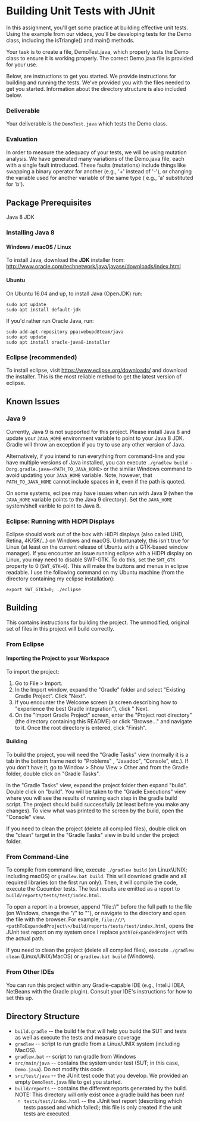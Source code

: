 Building Unit Tests with JUnit
==============================
In this assignment, you'll get some practice at building effective unit tests. Using the example from our videos, you'll
be developing tests for the Demo class, including the isTriangle() and main() methods.

Your task is to create a file, DemoTest.java, which properly tests the Demo class to ensure it is working properly. The
correct Demo.java file is provided for your use.

Below, are instructions to get you started. We provide instructions for building and running the tests. We've provided
you with the files needed to get you started. Information about the directory structure is also included below.

### Deliverable

Your deliverable is the `DemoTest.java` which tests the Demo class.

### Evaluation

In order to measure the adequacy of your tests, we will be using mutation analysis. We have generated many variations of
the Demo.java file, each with a single fault introduced. These faults (mutations) include things like swapping a binary
operator for another (e.g., '+' instead of '-'), or changing the variable used for another variable of the same type (
e.g., 'a' substituted for 'b').


Package Prerequisites
---------------------
Java 8 JDK

### Installing Java 8

#### Windows / macOS / Linux

To install Java, download the **JDK** installer from:
http://www.oracle.com/technetwork/java/javase/downloads/index.html

#### Ubuntu

On Ubuntu 16.04 and up, to install Java (OpenJDK) run:

    sudo apt update
    sudo apt install default-jdk

If you'd rather run Oracle Java, run:

    sudo add-apt-repository ppa:webupd8team/java
    sudo apt update
    sudo apt install oracle-java8-installer

### Eclipse (recommended)

To install eclipse, visit https://www.eclipse.org/downloads/ and download the installer. This is the most reliable
method to get the latest version of eclipse.


Known Issues
------------

### Java 9

Currently, Java 9 is not supported for this project. Please install Java 8 and update your `JAVA_HOME` environment
variable to point to your Java 8 JDK. Gradle will throw an exception if you try to use any other version of Java.

Alternatively, if you intend to run everything from command-line and you have multiple versions of Java installed, you
can execute `./gradlew build -Dorg.gradle.java=<PATH_TO_JAVA_HOME>` or the similar Windows command to avoid updating
your `JAVA_HOME` variable. Note, however, that `PATH_TO_JAVA_HOME` cannot include spaces in it, even if the path is
quoted.

On some systems, eclipse may have issues when run with Java 9 (when the `JAVA_HOME` variable points to the Java 9
directory). Set the `JAVA_HOME` system/shell varible to point to Java 8.

### Eclipse: Running with HiDPI Displays

Eclipse should work out of the box with HiDPI displays (also called UHD, Retina, 4K/5K/...) on Windows and macOS.
Unfortunately, this isn't true for Linux (at least on the current release of Ubuntu with a GTK-based window manager). If
you encounter an issue running eclipse with a HiDPI display on Linux, you may need to disable SWT-GTK. To do this, set
the `SWT_GTK` property to 0 (`SWT_GTK=0`). This will make the buttons and menus in eclipse readable. I use the following
command on my Ubuntu machine (from the directory containing my eclipse installation):

    export SWT_GTK3=0; ./eclipse

Building
---------
This contains instructions for building the project. The unmodified, original set of files in this project will build
correctly.

### From Eclipse

#### Importing the Project to your Workspace

To import the project:

1. Go to File > Import.
2. In the Import window, expand the  "Gradle" folder and select "Existing Gradle Project". Click "Next".
3. If you encounter the Welcome screen (a screen describing how to "experience the best Gradle integration"), click "
   Next.
4. On the "Import Gradle Project" screen, enter the "Project root directory" (the directory containing this README) or
   click "Browse..." and navigate to it. Once the root directory is entered, click "Finish".

#### Building

To build the project, you will need the "Gradle Tasks" view (normally it is a tab in the bottom frame next to "Problems"
, "Javadoc", "Console", etc.). If you don't have it, go to Window > Show View > Other and from the Gradle folder, double
click on "Gradle Tasks".

In the "Gradle Tasks" view, expand the project folder then expand "build". Double click on "build". You will be taken to
the "Gradle Executions" view where you will see the results of running each step in the gradle build script. The project
should build successfully (at least before you make any changes). To view what was printed to the screen by the build,
open the "Console" view.

If you need to clean the project (delete all compiled files), double click on the "clean" target in the "Gradle Tasks"
view in build under the project folder.

### From Command-Line

To compile from command-line, execute `./gradlew build` (on Linux\UNIX; including macOS) or `gradlew.bat build`. This
will download gradle and all required libraries (on the first run only). Then, it will compile the code, execute the
Cucumber tests. The test results are emitted as a report to `build/reports/tests/test/index.html`.

To open a report in a browser, append "file://" before the full path to the file (on Windows, change the "/" to "\"), or
navigate to the directory and open the file with the browser. For
example, `file:///\<pathToExpandedProject\>/build/reports/tests/test/index.html`, opens the JUnit test report on my
system once I replace `pathToExpandedProject` with the actual path.

If you need to clean the project (delete all compiled files), execute `./gradlew clean` (Linux/UNIX/MacOS)
or `gradlew.bat build` (Windows).

### From Other IDEs

You can run this project within any Gradle-capable IDE (e.g., InteliJ IDEA, NetBeans with the Gradle plugin). Consult
your IDE's instructions for how to set this up.


Directory Structure
-------------------

* `build.gradle` -- the build file that will help you build the SUT and tests as well as execute the tests and measure
  coverage
* `gradlew` -- script to run gradle from a Linux/UNIX system (including MacOS).
* `gradlew.bat` -- script to run gradle from Windows
* `src/main/java` -- contains the system under test (SUT; in this case, `Demo.java`). Do not modify this code.
* `src/test/java` -- the JUnit test code that you develop. We provided an empty `DemoTest.java` file to get you started.
* `build/reports` -- contains the different reports generated by the build. NOTE: This directory will only exist once a
  gradle build has been run!
    - `tests/test/index.html` -- the JUnit test report (describing which tests passed and which failed); this file is
      only created if the unit tests are executed.
   
